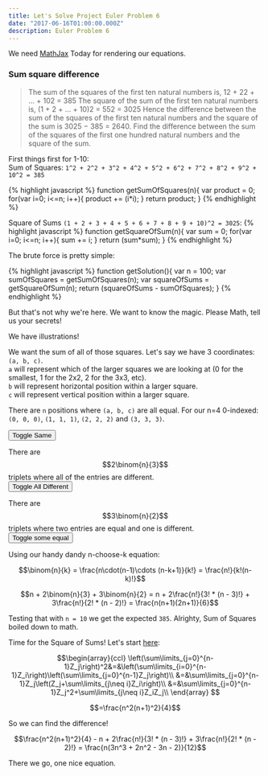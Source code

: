 ```yaml
---
title: Let's Solve Project Euler Problem 6
date: "2017-06-16T01:00:00.000Z"
description: Euler Problem 6
---
```


We need [MathJax](https://www.mathjax.org/) Today for rendering our equations.

### Sum square difference
>The sum of the squares of the first ten natural numbers is,
12 + 22 + ... + 102 = 385
The square of the sum of the first ten natural numbers is,
(1 + 2 + ... + 10)2 = 552 = 3025
Hence the difference between the sum of the squares of the first ten natural numbers and the square of the sum is 3025 − 385 = 2640.
Find the difference between the sum of the squares of the first one hundred natural numbers and the square of the sum.

First things first for 1-10:<br/>
Sum of Squares: `1^2 + 2^2 + 3^2 + 4^2 + 5^2 + 6^2 + 7^2 + 8^2 + 9^2 + 10^2 = 385`

{% highlight javascript %}
  function getSumOfSquares(n){
    var product = 0;
    for(var i=0; i<=n; i++){
      product += (i*i);
    }
    return product;
  }
{% endhighlight %}

Square of Sums `(1 + 2 + 3 + 4 + 5 + 6 + 7 + 8 + 9 + 10)^2 = 3025`:
{% highlight javascript %}
  function getSquareOfSum(n){
    var sum = 0;
    for(var i=0; i<=n; i++){
      sum += i;
    }
    return (sum*sum);
  }
{% endhighlight %}

The brute force is pretty simple:

{% highlight javascript %}
  function getSolution(){
    var n = 100;
    var sumOfSquares = getSumOfSquares(n);
    var squareOfSums = getSquareOfSum(n);
    return (squareOfSums - sumOfSquares);
  }
{% endhighlight %}

But that's not why we're here. We want to know the magic. Please Math, tell us your secrets!

We have illustrations!

<style>
  .box{
    height: 10px;
    width: 10px;
    display: inline-block;
    border: 1px solid black;
  }

  .row{
    font-size: 0;
    display: block;
  }

  .container:nth-child(2n) .row .box{
    background: blue;
  }

  .box.same{
    background: red !important;
  }

  .box.different{
    background: purple !important;
  }

  .box.someDifferent{
    background: green !important;
  }
</style>

<div id="test"></div>




We want the sum of all of those squares. Let's say we have 3 coordinates: `(a, b, c)`.<br/>
`a` will represent which of the larger squares we are looking at (0 for the smallest, 1 for the 2x2, 2 for the 3x3, etc).<br/>
`b` will represent horizontal position within a larger square.<br/>
`c` will represent vertical position within a larger square.<br/>

<div id="test2"></div>

There are `n` positions where `(a, b, c)` are all equal. For our n=4 0-indexed: `(0, 0, 0)`, `(1, 1, 1)`, `(2, 2, 2)` and `(3, 3, 3)`.<br/>

<button id="toggleSame">Toggle Same</button>

There are $$2\binom{n}{3}$$ triplets where all of the entries are different.<br/>
<button id="toggleAllDifferent">Toggle All Different</button>

There are $$3\binom{n}{2}$$ triplets where two entries are equal and one is different.<br/>
<button id="toggleSomeDifferent">Toggle some equal</button>

Using our handy dandy n-choose-k equation:

$$\binom{n}{k} = \frac{n\cdot(n-1)\cdots (n-k+1)}{k!} = \frac{n!}{k!(n-k)!}$$

$$n + 2\binom{n}{3} + 3\binom{n}{2} = n + 2\frac{n!}{3! * (n - 3)!} + 3\frac{n!}{2! * (n - 2)!} = \frac{n(n+1)(2n+1)}{6}$$

Testing that with `n = 10` we get the expected `385`. Alrighty, Sum of Squares boiled down to math.

Time for the Square of Sums! Let's start [here](https://math.stackexchange.com/a/329357):

$$\begin{array}{ccl}
\left(\sum\limits_{j=0}^{n-1}Z_j\right)^2&=&\left(\sum\limits_{i=0}^{n-1}Z_i\right)\left(\sum\limits_{j=0}^{n-1}Z_j\right)\\
&=&\sum\limits_{j=0}^{n-1}Z_j\left(Z_j+\sum\limits_{j\neq i}Z_i\right)\\
&=&\sum\limits_{j=0}^{n-1}Z_j^2+\sum\limits_{j\neq i}Z_iZ_j\\
\end{array}
$$

$$=\frac{n^2(n+1)^2}{4}$$

So we can find the difference!

$$\frac{n^2(n+1)^2}{4} - n + 2\frac{n!}{3! * (n - 3)!} + 3\frac{n!}{2! * (n - 2)!} = \frac{n(3n^3 + 2n^2 - 3n - 2)}{12}$$

There we go, one nice equation.

<script>
  function hasClass(target, nameOfClass){
    return (" " + target.className + " ").replace(/[\n\t]/g, " ").indexOf(nameOfClass) > -1;
  }

  function createSquares(n, anchor){
    var target = document.getElementById(anchor);
    for(var a=1; a<=n; a++){
      var newContainer = document.createElement("div");
      newContainer.setAttribute('class', 'container');
      target.append(newContainer);
      for(var b=0; b<a; b++){
        var newRow = document.createElement("div");
        newRow.setAttribute('class', 'row');
        newContainer.append(newRow);      
        for(var c=0; c<a; c++){
          var newBox = document.createElement("div");
          newBox.setAttribute('class', 'box');
          newRow.append(newBox);
        }
      }
    }
  }

  function toggleSquaresSame(n, anchor){
    var target = document.getElementById(anchor);
    for(var a=0; a < n; a++){
      var newContainer = target.children[a];
      for(var b=0; b<=a; b++){
        var newRow = newContainer.children[b];
        for(var c=0; c<=a; c++){
          var newBox = newRow.children[c];
          if(a === b && a === c){
            if(hasClass(newBox, "same"))
              newBox.classList.remove('same');
            else
              newBox.classList.add('same');
          }
        }
      }
    }
  }

  function toggleSomeDifferent(n, anchor){
    var target = document.getElementById(anchor);
    for(var a=0; a < n; a++){
      var newContainer = target.children[a];
      for(var b=0; b<=a; b++){
        var newRow = newContainer.children[b];
        for(var c=0; c<=a; c++){
          var newBox = newRow.children[c];
          if(a === b && a !== c ||
          b === c && b !== a ||
          a === c && a !== b){
            if(hasClass(newBox, "someDifferent"))
              newBox.classList.remove('someDifferent');
            else
              newBox.classList.add('someDifferent');            
          }
        }
      }
    }
  }

  function toggleAllDifferent(n, anchor){
    var target = document.getElementById(anchor);
    for(var a=0; a < n; a++){
      var newContainer = target.children[a];
      for(var b=0; b<=a; b++){
        var newRow = newContainer.children[b];
        for(var c=0; c<=a; c++){
          var newBox = newRow.children[c];
          if(a !== b && a !== c && b !== c){
            if(hasClass(newBox, "different"))
              newBox.classList.remove('different');
            else
              newBox.classList.add('different');
          }
        }
      }
    }
  }

  createSquares(4, "test");
  createSquares(4, "test2");
  document.getElementById("toggleSame").onclick = function(){
    toggleSquaresSame(4, "test2");
  }
  document.getElementById("toggleSomeDifferent").onclick = function(){
    toggleSomeDifferent(4, "test2");
  }

  document.getElementById("toggleAllDifferent").onclick = function(){
    toggleAllDifferent(4, "test2");
  }


</script>
